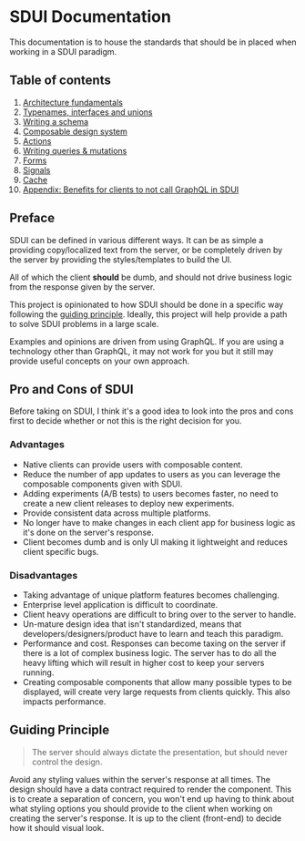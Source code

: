 # SDUI Documentation

This documentation is to house the standards that should be in placed when working in a SDUI paradigm.

## Table of contents
1. [Architecture fundamentals](./architecture-fundamentals.md)
2. [Typenames, interfaces and unions](./graphql-types.md)
3. [Writing a schema](./schema.md)
4. [Composable design system](./composable-design.md)
5. [Actions](./actions.md)
6. [Writing queries & mutations](./queries-and-mutations.md)
7. [Forms](./forms.md)
8. [Signals](./signals.md)
9. [Cache](./cache.md)
10. [Appendix: Benefits for clients to not call GraphQL in SDUI](./decouple-graphql-client.md)

## Preface

SDUI can be defined in various different ways. It can be as simple a providing copy/localized text from the server, or be completely driven by the server by providing the styles/templates to build the UI.

All of which the client **should** be dumb, and should not drive business logic from the response given by the server.

This project is opinionated to how SDUI should be done in a specific way following the [guiding principle](#guiding-principle). Ideally, this project will help provide a path to solve SDUI problems in a large scale.

Examples and opinions are driven from using GraphQL. If you are using a technology other than GraphQL, it may not work for you but it still may provide useful concepts on your own approach.

## Pro and Cons of SDUI

Before taking on SDUI, I think it's a good idea to look into the pros and cons first to decide whether or not this is the right decision for you.

### Advantages

- Native clients can provide users with composable content.
- Reduce the number of app updates to users as you can leverage the composable components given with SDUI.
- Adding experiments (A/B tests) to users becomes faster, no need to create a new client releases to deploy new experiments.
- Provide consistent data across multiple platforms.
- No longer have to make changes in each client app for business logic as it's done on the server's response.
- Client becomes dumb and is only UI making it lightweight and reduces client specific bugs.

### Disadvantages

- Taking advantage of unique platform features becomes challenging.
- Enterprise level application is difficult to coordinate.
- Client heavy operations are difficult to bring over to the server to handle.
- Un-mature design idea that isn't standardized, means that developers/designers/product have to learn and teach this paradigm.
- Performance and cost. Responses can become taxing on the server if there is a lot of complex business logic. The server has to do all the heavy lifting which will result in higher cost to keep your servers running.
- Creating composable components that allow many possible types to be displayed, will create very large requests from clients quickly. This also impacts performance.

## Guiding Principle

> The server should always dictate the presentation, but should never control the design.

Avoid any styling values within the server's response at all times. The design should have a data contract required to render the component. This is to create a separation of concern, you won't end up having to think about what styling options you should provide to the client when working on creating the server's response. It is up to the client (front-end) to decide how it should visual look.
